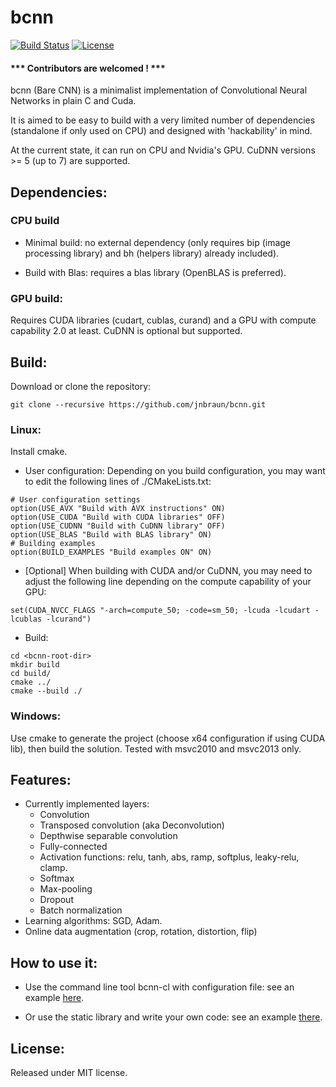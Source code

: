 # bcnn

[![Build Status](https://travis-ci.org/jnbraun/bcnn.svg?branch=master)](https://travis-ci.org/jnbraun/bcnn/)
[![License](https://img.shields.io/badge/license-MIT-blue.svg)](LICENSE)

#### ***  Contributors are welcomed ! ***

bcnn (Bare CNN) is a minimalist implementation of Convolutional Neural Networks in plain C and Cuda.

It is aimed to be easy to build with a very limited number of dependencies (standalone if only used on CPU) and designed with 'hackability' in mind.

At the current state, it can run on CPU and Nvidia's GPU. CuDNN versions >= 5 (up to 7) are supported.

## Dependencies:
### CPU build
* Minimal build: no external dependency (only requires bip (image processing library) and bh (helpers library) already included).

* Build with Blas: requires a blas library (OpenBLAS is preferred).

### GPU build: 
Requires CUDA libraries (cudart, cublas, curand) and a GPU with compute capability 2.0 at least. CuDNN is optional but supported.

## Build:
Download or clone the repository:
```
git clone --recursive https://github.com/jnbraun/bcnn.git
```

### Linux:
Install cmake.

* User configuration: Depending on you build configuration, you may want to edit the following lines of ./CMakeLists.txt:
```
# User configuration settings
option(USE_AVX "Build with AVX instructions" ON)
option(USE_CUDA "Build with CUDA libraries" OFF)
option(USE_CUDNN "Build with CuDNN library" OFF)
option(USE_BLAS "Build with BLAS library" ON)
# Building examples
option(BUILD_EXAMPLES "Build examples ON" ON)
```

* [Optional] When building with CUDA and/or CuDNN, you may need to adjust the following line depending on the compute capability of your GPU:
```
set(CUDA_NVCC_FLAGS "-arch=compute_50; -code=sm_50; -lcuda -lcudart -lcublas -lcurand")
```

* Build:
```
cd <bcnn-root-dir>
mkdir build
cd build/
cmake ../
cmake --build ./
```

### Windows:
Use cmake to generate the project (choose x64 configuration if using CUDA lib), then build the solution.
Tested with msvc2010 and msvc2013 only.

## Features:

* Currently implemented layers: 
    - Convolution
    - Transposed convolution (aka Deconvolution)
    - Depthwise separable convolution
    - Fully-connected
    - Activation functions: relu, tanh, abs, ramp, softplus, leaky-relu, clamp.
    - Softmax
    - Max-pooling
    - Dropout
    - Batch normalization
* Learning algorithms: SGD, Adam.
* Online data augmentation (crop, rotation, distortion, flip)

## How to use it:

* Use the command line tool bcnn-cl with configuration file: see an example [here](https://github.com/jnbraun/bcnn/tree/master/examples/mnist_cl).

* Or use the static library and write your own code: see an example [there](https://github.com/jnbraun/bcnn/tree/master/examples/mnist).

## License:

Released under MIT license.
